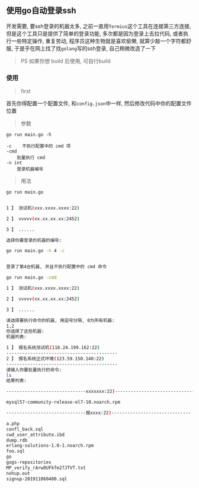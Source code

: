 ## 使用go自动登录ssh

开发需要, 要ssh登录的机器太多, 之前一直用`Termius`这个工具在连接第三方连接, 但是这个工具只是提供了简单的登录功能, 多次都是因为登录上去拉代码, 或者执行一些特定操作, 重复劳动, 程序员这种生物就是喜欢偷懒, 就算少敲一个字符都舒服, 于是乎在网上找了找`golang`写的ssh登录, 自己稍微改造了一下

> PS 如果你想 build 后使用, 可自行build


### 使用

> first

首先你得配置一个配置文件, 和`config.json`中一样, 然后修改代码中你的配置文件位置

> 参数

```golang
go run main.go -h

-c    不执行配置中的 cmd 项
-cmd
    批量执行 cmd
-n int
    登录机器编号

```

> 用法

```bash
go run main.go


1 】 测试机(xxx.xxxx.xxxx:22)

2 】 vvvvv(xx.xx.xx.xx:2452)

3 】 ......

选择你要登录的机器的编号:

```


```bash
go run main.go -n 4 -c


登录了第4台机器, 并且不执行配置中的 cmd 命令
```

```bash
go run main.go -cmd

1 】 测试机(xxx.xxxx.xxxx:22)

2 】 vvvvv(xx.xx.xx.xx:2452)

3 】 ......

请选择要执行命令的机器, 用逗号分隔, 0为所有机器:
1,2
你选择了这些机器:
机器列表:

1 】 报名系统测试机(118.24.199.162:22)
------------------------------------------
2 】 报名系统正式环境(123.59.150.140:22)
------------------------------------------
请输入你要批量执行的命令:
ls
结果列表:

------------------------------xxxxxxx:22)------------------------------

mysql57-community-release-el7-10.noarch.rpm

------------------------------报xxxx:22)------------------------------

a.php
confl_back.sql
cwd_user_attribute.ibd
dump.rdb
erlang-solutions-1.0-1.noarch.rpm
foo.sql
go
gogs-repositories
MP_verify_rArw0UFkfm27JTVT.txt
nohup.out
signup-201911060400.sql
```